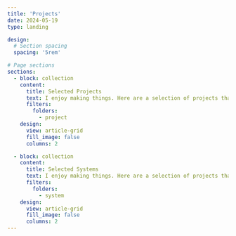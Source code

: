 ```yaml
---
title: 'Projects'
date: 2024-05-19
type: landing

design:
  # Section spacing
  spacing: '5rem'

# Page sections
sections:
  - block: collection
    content:
      title: Selected Projects
      text: I enjoy making things. Here are a selection of projects that I have worked on over the years.
      filters:
        folders:
          - project
    design:
      view: article-grid
      fill_image: false
      columns: 2

  - block: collection
    content:
      title: Selected Systems
      text: I enjoy making things. Here are a selection of projects that I have worked on over the years.
      filters:
        folders:
          - system
    design:
      view: article-grid
      fill_image: false
      columns: 2      
---
```

